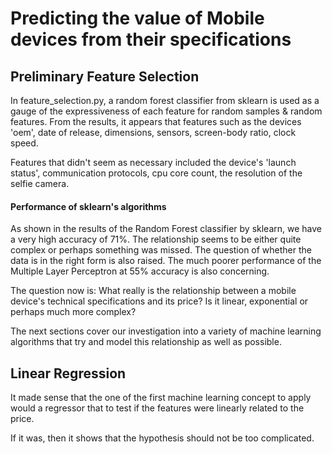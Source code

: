 # Predicting the value of Mobile devices from their specifications

## Preliminary Feature Selection

In feature_selection.py, a random forest classifier from sklearn is used as a gauge of the expressiveness of each feature
for random samples & random features. From the results, it appears that features such as the devices 'oem', date of release, dimensions, sensors, screen-body ratio, 
clock speed.

Features that didn't seem as necessary included the device's 'launch status', communication protocols, cpu core count, the resolution of the selfie camera.

#### Performance of sklearn's algorithms

As shown in the results of the Random Forest classifier by sklearn, we have a very high accuracy of 71%. The relationship seems to be either quite complex or perhaps something was missed. The question of whether the data is in the right form is also raised. The much poorer performance of the Multiple Layer Perceptron at 55% accuracy is also concerning.

The question now is: What really is the relationship between a mobile device's technical specifications and its price? Is it linear, exponential or perhaps much more complex? 

The next sections cover our investigation into a variety of machine learning algorithms that try and model this relationship as well as possible.

## Linear Regression

It made sense that the one of the first machine learning concept to apply would a regressor that to test if the features were linearly related to the price.

If it was, then it shows that the hypothesis should not be too complicated.
